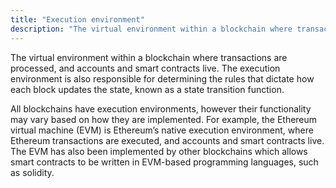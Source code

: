 ```yaml
---
title: "Execution environment"
description: "The virtual environment within a blockchain where transactions are processed, and accounts and smart contracts live."
---
```


The virtual environment within a blockchain where transactions are processed, and accounts and smart contracts live. The execution environment is also responsible for determining the rules that dictate how each block updates the state, known as a state transition function.

All blockchains have execution environments, however their functionality may vary based on how they are implemented. For example, the Ethereum virtual machine (EVM) is Ethereum’s native execution environment, where Ethereum transactions are executed, and accounts and smart contracts live. The EVM has also been implemented by other blockchains which allows smart contracts to be written in EVM-based programming languages, such as solidity.
